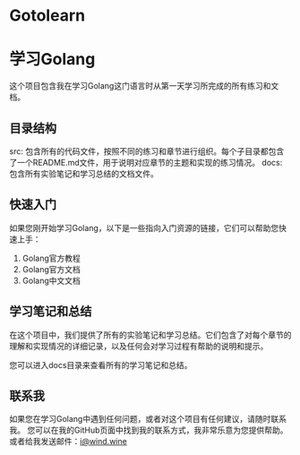 # Gotolearn
# 学习Golang

这个项目包含我在学习Golang这门语言时从第一天学习所完成的所有练习和文档。

## 目录结构

src: 包含所有的代码文件，按照不同的练习和章节进行组织。每个子目录都包含了一个README.md文件，用于说明对应章节的主题和实现的练习情况。
docs: 包含所有实验笔记和学习总结的文档文件。

## 快速入门

如果您刚开始学习Golang，以下是一些指向入门资源的链接，它们可以帮助您快速上手：

1. Golang官方教程
2. Golang官方文档
3. Golang中文文档

## 学习笔记和总结

在这个项目中，我们提供了所有的实验笔记和学习总结。它们包含了对每个章节的理解和实现情况的详细记录，以及任何会对学习过程有帮助的说明和提示。

您可以进入docs目录来查看所有的学习笔记和总结。

## 联系我

如果您在学习Golang中遇到任何问题，或者对这个项目有任何建议，请随时联系我。
您可以在我的GitHub页面中找到我的联系方式，我非常乐意为您提供帮助。
或者给我发送邮件：i@wind.wine